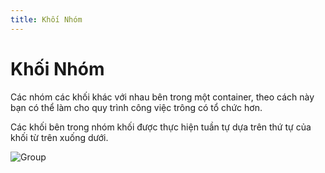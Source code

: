```yaml
---
title: Khối Nhóm
---
```


# Khối Nhóm

Các nhóm các khối khác với nhau bên trong một container, theo cách này bạn có thể làm cho quy trình công việc trông có tổ chức hơn.

Các khối bên trong nhóm khối được thực hiện tuần tự dựa trên thứ tự của khối từ trên xuống dưới.

![Group](https://s3.ap-southeast-1.amazonaws.com/automa-pub/i/2024/12/02/17wso3-yt.png)
